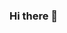 ### Hi there 👋

<!--
**ssundar80/ssundar80** is a ✨ _special_ ✨ repository because its `README.md` (this file) appears on your GitHub profile.

I am a Product and Technology professional with 12 plus years experience in Business Analytics, Project Management and Product Marketing Management.

#EDUCATION
*M.S. in Business Information Technology: DePaul University, 
*B.S. in Political Science: The University of Illinois Urbana-Champaign

#CERTIFICATIONS
*Data Analytics and Visualization Certificate: The University of Southern California (Trilogy)
*Certified Project Management Professional
*Certified Product Manager
*Certified Product Owner/Scrum Master 

#AREAS OF EXPERTISE
*Experience with working with cross-functional teams to create user stories, acceptance criteria and prioritize tasks for each sprint
*Writing concise documentation and clear understanding of business requirements
*Effective written and verbal communication with external and internal stakeholders
*Collaborating in both Waterfall and Agile environments with local and distributed teams. 

#Technical Skills 
*Excel
*SQL
*NoSQL
*Python
*Pandas
*Data visualization tools such as Tableau, JavaScript, and D3.js. 

Here are some ideas to get you started:

- 🔭 I’m currently working on finding my next career adventure
- 🌱 I’m currently learning how to visualize data in Tableau
- 👯 I’m looking to collaborate on 
- 🤔 I’m looking for help with 
- 💬 Ask me about 
- 📫 How to reach me: samir.sundar@gmail.com
- 😄 Pronouns: he/him
- ⚡ Fun fact: My son shares the same birthday as his grandfather (my dad)

